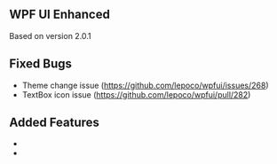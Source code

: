 

## WPF UI Enhanced
Based on version 2.0.1

## Fixed Bugs
- Theme change issue (https://github.com/lepoco/wpfui/issues/268)
- TextBox icon issue (https://github.com/lepoco/wpfui/pull/282)

## Added Features
- 
- 
